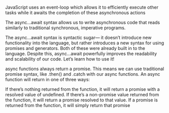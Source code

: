 JavaScript uses an event-loop which allows it to efficiently execute other tasks while it awaits the completion of these asynchronous actions

The async...await syntax allows us to write asynchronous code that reads similarly to traditional synchronous, imperative programs.

The async...await syntax is syntactic sugar— it doesn’t introduce new functionality into the language, but rather introduces a new syntax for using promises and generators. Both of these were already built in to the language. Despite this, async...await powerfully improves the readability and scalability of our code. Let’s learn how to use it!

async functions always return a promise. This means we can use traditional promise syntax, like .then() and .catch with our async functions. An async function will return in one of three ways:

If there’s nothing returned from the function, it will return a promise with a resolved value of undefined.
If there’s a non-promise value returned from the function, it will return a promise resolved to that value.
If a promise is returned from the function, it will simply return that promise

